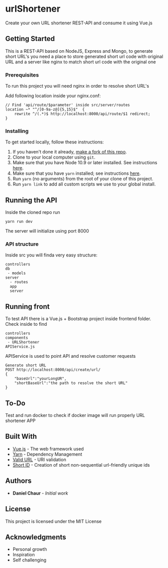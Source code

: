 # urlShortener

Create your own URL shortener REST-API and consume it using Vue.js

## Getting Started

This is a REST-API based on NodeJS, Express and Mongo, to generate short URL's you need a place to store generated short url code with original URL and a server like nginx to match short url code with the original one

### Prerequisites

To run this project you will need nginx in order to resolve short URL's

Add following location inside your nginx.conf:

```
// Find 'api/route/$parameter' inside src/server/routes
location ~* "^/[0-9a-z@]{5,15}$"  {
    rewrite ^/(.*)$ http://localhost:8000/api/route/$1 redirect;
}
```

### Installing

To get started locally, follow these instructions:

1. If you haven't done it already, [make a fork of this repo](https://github.com/dchaur/urlShortener/fork).
1. Clone to your local computer using `git`.
1. Make sure that you have Node 10.9 or later installed. See instructions [here](https://nodejs.org/en/download/).
1. Make sure that you have `yarn` installed; see instructions [here](https://yarnpkg.com/lang/en/docs/install/).
1. Run `yarn` (no arguments) from the root of your clone of this project.
1. Run `yarn link` to add all custom scripts we use to your global install.

## Running the API

Inside the cloned repo run

```
yarn run dev
```

The server will initialize using port 8000

### API structure

Inside src you will finda very easy structure:

```
controllers
db
 - models
server
  - routes
  app
  server
```

## Running front

To test API there is a Vue.js + Bootstrap project inside frontend folder. Check inside to find

```
controllers
components
 - URLShortener
APIService.js
```

APIService is used to point API and resolve customer requests

```
Generate short URL
POST http://localhost:8000/api/create/url/
{
	"baseUrl":"yourLongUR",
	"shortBaseUrl":"the path to resolve the short URL"
}
```

## To-Do

Test and run docker to check if docker image will run properly URL shortener APP

## Built With

- [Vue.js](https://vuejs.org/) - The web framework used
- [Yarn](https://github.com/yarnpkg/yarn) - Dependency Management
- [Valid URL](https://github.com/ogt/valid-url) - URI validation
- [Short ID](https://github.com/dylang/shortid) - Creation of short non-sequential url-friendly unique ids

## Authors

- **Daniel Chaur** - _Initial work_

## License

This project is licensed under the MIT License

## Acknowledgments

- Personal growth
- Inspiration
- Self challenging
